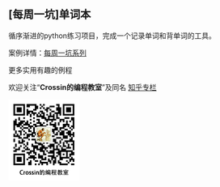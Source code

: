 ## [每周一坑]单词本

循序渐进的python练习项目，完成一个记录单词和背单词的工具。

案例详情：[每周一坑系列](https://mp.weixin.qq.com/s/eq_XVoMoKgjAQ_koyNUWqQ)


更多实用有趣的例程

欢迎关注“**Crossin的编程教室**”及同名 [知乎专栏](https://zhuanlan.zhihu.com/crossin)

![crossincode](../crossin-logo.png)
